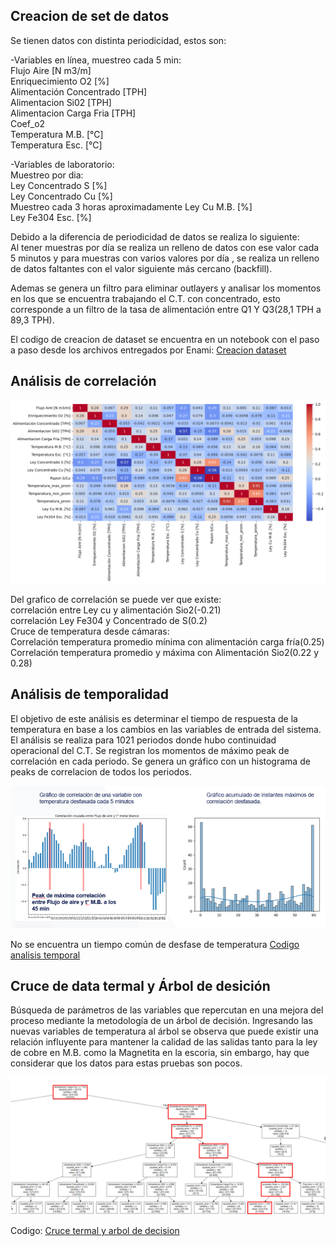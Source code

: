 ## Creacion de set de datos

Se tienen datos con distinta periodicidad, estos son:

-Variables en línea, muestreo cada 5 min:  
Flujo Aire [N m3/m]  
Enriquecimiento O2 [%]  
Alimentación Concentrado [TPH]  
Alimentacion Si02 [TPH]  
Alimentacion Carga Fria [TPH]  
Coef_o2   
Temperatura M.B. [°C]  
Temperatura Esc. [°C]  

-Variables de laboratorio:  
Muestreo por dia:  
Ley Concentrado S [%]  
Ley Concentrado Cu [%]  
Muestreo cada 3 horas aproximadamente
Ley Cu M.B. [%]  
Ley Fe304 Esc. [%]  
 
Debido a la diferencia de periodicidad de datos se realiza lo siguiente:  
Al tener muestras por día se realiza un relleno de datos con ese valor cada 5 minutos y para muestras con varios valores por día , se realiza un relleno de datos faltantes con el valor siguiente más cercano (backfill).

Ademas se genera un filtro para eliminar outlayers y analisar los momentos en los que se encuentra trabajando el C.T. con concentrado, esto corresponde a un filtro de la tasa de alimentación entre Q1 Y Q3(28,1 TPH a 89,3 TPH).

El codigo de creacion de dataset se encuentra en un notebook con el paso a paso desde los archivos entregados por Enami: [Creacion dataset](https://github.com/KevinValenciaM/Enami/blob/main/Modelo_de_sugerencia_operacional/Cracion_de_dataset.ipynb)

## Análisis de correlación

![](https://github.com/KevinValenciaM/Enami/blob/main/Modelo_de_sugerencia_operacional/correlacion.png)

Del grafico de correlación se puede ver que existe:  
correlación entre Ley cu y alimentación Sio2(-0.21)  
correlación Ley Fe304 y Concentrado de S(0.2)  
Cruce de temperatura desde cámaras:  
Correlación temperatura promedio mínima con alimentación carga fría(0.25)  
Correlación temperatura promedio y máxima con Alimentación Sio2(0.22 y 0.28)  

## Análisis de temporalidad

El objetivo de este análisis es determinar el tiempo de respuesta de la temperatura en base a los cambios en las variables de entrada del sistema.  
El análisis se realiza para 1021 periodos donde hubo continuidad operacional del C.T.
Se registran los momentos de máximo peak de correlación en cada periodo.
Se genera un gráfico con un histograma de peaks de correlacion de todos los periodos.

![](https://github.com/KevinValenciaM/Enami/blob/main/Modelo_de_sugerencia_operacional/temporalidad.PNG)

No se encuentra un tiempo común de desfase de temperatura
[Codigo analisis temporal](https://github.com/KevinValenciaM/Enami/blob/main/Modelo_de_sugerencia_operacional/temporalidad.PNG)
## Cruce de data termal y Árbol de desición

Búsqueda de parámetros de las variables que repercutan en una mejora del proceso mediante la metodología de un árbol de decisión.
Ingresando las nuevas variables de temperatura al árbol se observa que puede existir una relación influyente para mantener la calidad de las salidas tanto para la ley de cobre en M.B. como la Magnetita en la escoria, sin embargo, hay que considerar que los datos para estas pruebas son pocos.

![](https://github.com/KevinValenciaM/Enami/blob/main/Modelo_de_sugerencia_operacional/arbol.PNG)

Codigo: [Cruce termal y arbol de decision](https://github.com/KevinValenciaM/Enami/blob/main/Modelo_de_sugerencia_operacional/Data_termal_y_arbol.ipynb)


